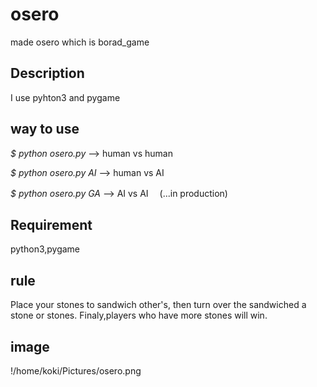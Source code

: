 osero
====

made osero which is borad_game   
## Description
I use pyhton3 and pygame
## way to use
*$ python osero.py*    --> human vs human

*$ python osero.py AI* --> human vs AI

*$ python osero.py GA* --> AI    vs AI 　(...in production)
## Requirement
python3,pygame
## rule
Place your stones to sandwich other's, then turn over the sandwiched
a stone or stones.
Finaly,players who have more stones will win.
## image
!/home/koki/Pictures/osero.png
